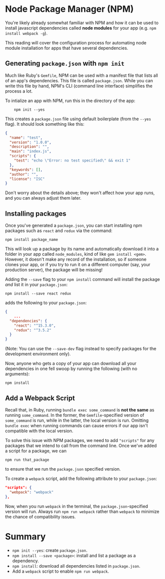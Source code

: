 # Node Package Manager (NPM)

You're likely already somewhat familiar with NPM and how it can be used to
install javascript dependencies called **node modules** for your app (e.g. `npm
install webpack -g`).

This reading will cover the configuration process for automating node module
installation for apps that have several dependencies.

## Generating `package.json` with `npm init`

Much like Ruby's `Gemfile`, NPM can be used with a manifest file that lists all
of an app's dependencies. This file is called `package.json`. While you can
 write this file by hand, NPM's CLI (command line interface) simplifies
the process a lot.

To intialize an app with NPM, run this in the directory of the app: 

```
	npm init --yes
``` 

This creates a `package.json` file using default boilerplate (from the `--yes` flag). It should look something like this: 

```json
{
  "name": "test",
  "version": "1.0.0",
  "description": "",
  "main": "index.js",
  "scripts": {
    "test": "echo \"Error: no test specified\" && exit 1"
  },
  "keywords": [],
  "author": "",
  "license": "ISC"
}
```

Don't worry about the details above; they won't affect how your app runs, and
you can always adjust them later.

## Installing packages

Once you've generated a `package.json`, you can start installing npm packages such as `react` and `redux` via the command:

```
npm install package_name
```

This will look up a package by its name and automatically download it into a
folder in your app called `node_modules`, kind of like `gem install <gem>`.
However, it doesn't make any record of the installation, so if someone clones
your app, or if you try to run it on a different computer (say, your production
server), the package will be missing!

Adding the `--save` flag to your `npm install` command will install the package
*and* list it in your `package.json`:

```
npm install --save react redux
```

adds the following to your `package.json`:

```json
{
	...
  "dependencies": {
    "react": "^15.3.0",
    "redux": "^3.5.2"
  }
}
```

(Note: You can use the `--save-dev` flag instead to specify packages for the development environment only).

Now, anyone who gets a copy of your app can download all your dependencies in
one fell swoop by running the following (with no arguments):

```
npm install
```


## Add a Webpack Script

Recall that, in Ruby, running `bundle exec some_command` is **not the same** as running `some_command`. In the former, the `Gemfile`-specified version of `some_command` is run, while in the latter, the local version is run. Omitting `bundle exec` when running commands can cause errors if our app isn't compatible with the local version.

To solve this issue with NPM packages, we need to add `"scripts"` for any packages that we intend to call from the command line. Once we've added a script for a package, we can 

```
npm run that_package
```

to ensure that we run the `package.json` specified version.

To create a `webpack` script, add the following attribute to your `package.json`:

```json
"scripts": {
  "webpack": "webpack"
},
```

Now, when you run `webpack` in the terminal, the `package.json`-specified
version will run. Always run `npm run webpack` rather than `webpack` to minimize
the chance of compatibility issues.

# Summary

- `npm init --yes`:  create `package.json`.
- `npm install --save <package>`: install and list a package as a dependency.
- `npm install`: download all dependencies listed in `package.json`.
- Add a `webpack` script to enable `npm run webpack`.
